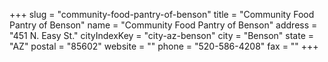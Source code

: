 +++
slug = "community-food-pantry-of-benson"
title = "Community Food Pantry of Benson"
name = "Community Food Pantry of Benson"
address = "451 N. Easy St."
cityIndexKey = "city-az-benson"
city = "Benson"
state = "AZ"
postal = "85602"
website = ""
phone = "520-586-4208"
fax = ""
+++
